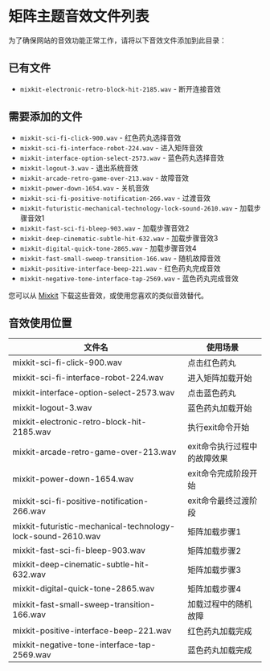 # 矩阵主题音效文件列表

为了确保网站的音效功能正常工作，请将以下音效文件添加到此目录：

## 已有文件
- `mixkit-electronic-retro-block-hit-2185.wav` - 断开连接音效

## 需要添加的文件
- `mixkit-sci-fi-click-900.wav` - 红色药丸选择音效
- `mixkit-sci-fi-interface-robot-224.wav` - 进入矩阵音效
- `mixkit-interface-option-select-2573.wav` - 蓝色药丸选择音效
- `mixkit-logout-3.wav` - 退出系统音效
- `mixkit-arcade-retro-game-over-213.wav` - 故障音效
- `mixkit-power-down-1654.wav` - 关机音效
- `mixkit-sci-fi-positive-notification-266.wav` - 过渡音效
- `mixkit-futuristic-mechanical-technology-lock-sound-2610.wav` - 加载步骤音效1
- `mixkit-fast-sci-fi-bleep-903.wav` - 加载步骤音效2
- `mixkit-deep-cinematic-subtle-hit-632.wav` - 加载步骤音效3
- `mixkit-digital-quick-tone-2865.wav` - 加载步骤音效4
- `mixkit-fast-small-sweep-transition-166.wav` - 随机故障音效
- `mixkit-positive-interface-beep-221.wav` - 红色药丸完成音效
- `mixkit-negative-tone-interface-tap-2569.wav` - 蓝色药丸完成音效

您可以从 [Mixkit](https://mixkit.co/free-sound-effects/) 下载这些音效，或使用您喜欢的类似音效替代。

## 音效使用位置

| 文件名 | 使用场景 |
|-------|---------|
| mixkit-sci-fi-click-900.wav | 点击红色药丸 |
| mixkit-sci-fi-interface-robot-224.wav | 进入矩阵加载开始 |
| mixkit-interface-option-select-2573.wav | 点击蓝色药丸 |
| mixkit-logout-3.wav | 蓝色药丸加载开始 |
| mixkit-electronic-retro-block-hit-2185.wav | 执行exit命令开始 |
| mixkit-arcade-retro-game-over-213.wav | exit命令执行过程中的故障效果 |
| mixkit-power-down-1654.wav | exit命令完成阶段开始 |
| mixkit-sci-fi-positive-notification-266.wav | exit命令最终过渡阶段 |
| mixkit-futuristic-mechanical-technology-lock-sound-2610.wav | 矩阵加载步骤1 |
| mixkit-fast-sci-fi-bleep-903.wav | 矩阵加载步骤2 |
| mixkit-deep-cinematic-subtle-hit-632.wav | 矩阵加载步骤3 |
| mixkit-digital-quick-tone-2865.wav | 矩阵加载步骤4 |
| mixkit-fast-small-sweep-transition-166.wav | 加载过程中的随机故障 |
| mixkit-positive-interface-beep-221.wav | 红色药丸加载完成 |
| mixkit-negative-tone-interface-tap-2569.wav | 蓝色药丸加载完成 | 